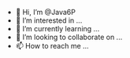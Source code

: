 - 👋 Hi, I’m @Java6P
- 👀 I’m interested in ...
- 🌱 I’m currently learning ...
- 💞️ I’m looking to collaborate on ...
- 📫 How to reach me ...

<!---
Java6P/Java6P is a ✨ special ✨ repository because its `README.md` (this file) appears on your GitHub profile.
You can click the Preview link to take a look at your changes.
--->
